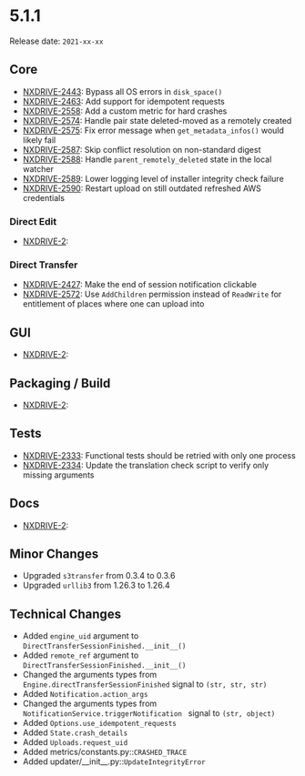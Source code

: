 # 5.1.1

Release date: `2021-xx-xx`

## Core

- [NXDRIVE-2443](https://jira.nuxeo.com/browse/NXDRIVE-2443): Bypass all OS errors in `disk_space()`
- [NXDRIVE-2463](https://jira.nuxeo.com/browse/NXDRIVE-2463): Add support for idempotent requests
- [NXDRIVE-2558](https://jira.nuxeo.com/browse/NXDRIVE-2558): Add a custom metric for hard crashes
- [NXDRIVE-2574](https://jira.nuxeo.com/browse/NXDRIVE-2574): Handle pair state deleted-moved as a remotely created
- [NXDRIVE-2575](https://jira.nuxeo.com/browse/NXDRIVE-2575): Fix error message when `get_metadata_infos()` would likely fail
- [NXDRIVE-2587](https://jira.nuxeo.com/browse/NXDRIVE-2587): Skip conflict resolution on non-standard digest
- [NXDRIVE-2588](https://jira.nuxeo.com/browse/NXDRIVE-2588): Handle `parent_remotely_deleted` state in the local watcher
- [NXDRIVE-2589](https://jira.nuxeo.com/browse/NXDRIVE-2589): Lower logging level of installer integrity check failure
- [NXDRIVE-2590](https://jira.nuxeo.com/browse/NXDRIVE-2590): Restart upload on still outdated refreshed AWS credentials

### Direct Edit

- [NXDRIVE-2](https://jira.nuxeo.com/browse/NXDRIVE-2):

### Direct Transfer

- [NXDRIVE-2427](https://jira.nuxeo.com/browse/NXDRIVE-2427): Make the end of session notification clickable
- [NXDRIVE-2572](https://jira.nuxeo.com/browse/NXDRIVE-2572): Use `AddChildren` permission instead of `ReadWrite` for entitlement of places where one can upload into

## GUI

- [NXDRIVE-2](https://jira.nuxeo.com/browse/NXDRIVE-2):

## Packaging / Build

- [NXDRIVE-2](https://jira.nuxeo.com/browse/NXDRIVE-2):

## Tests

- [NXDRIVE-2333](https://jira.nuxeo.com/browse/NXDRIVE-2333): Functional tests should be retried with only one process
- [NXDRIVE-2334](https://jira.nuxeo.com/browse/NXDRIVE-2334): Update the translation check script to verify only missing arguments

## Docs

- [NXDRIVE-2](https://jira.nuxeo.com/browse/NXDRIVE-2):

## Minor Changes

- Upgraded `s3transfer` from 0.3.4 to 0.3.6
- Upgraded `urllib3` from 1.26.3 to 1.26.4

## Technical Changes

- Added `engine_uid` argument to `DirectTransferSessionFinished.__init__()`
- Added `remote_ref` argument to `DirectTransferSessionFinished.__init__()`
- Changed the arguments types from `Engine.directTransferSessionFinished` signal to `(str, str, str)`
- Added `Notification.action_args`
- Changed the arguments types from `NotificationService.triggerNotification ` signal to `(str, object)`
- Added `Options.use_idempotent_requests`
- Added `State.crash_details`
- Added `Uploads.request_uid`
- Added metrics/constants.py::`CRASHED_TRACE`
- Added updater/\_\_init\_\_.py::`UpdateIntegrityError`
